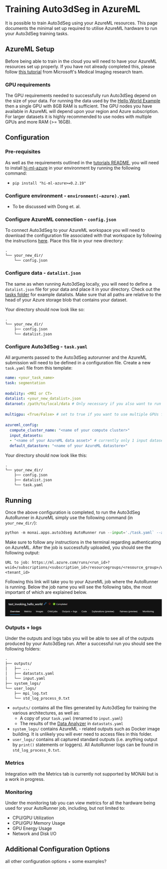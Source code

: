# Training Auto3dSeg in AzureML

It is possible to train Auto3dSeg using your AzureML resources. This page documents the minimal set up required to utilise AzureML hardware to run your Auto3dSeg training tasks.

## AzureML Setup

Before being able to train in the cloud you will need to have your AzureML resources set up properly. If you have not already completed this, please follow [this tutorial](https://hi-ml.readthedocs.io/en/latest/azure_setup.html) from Microsoft's Medical Imaging research team.

### GPU requirements

The GPU requirements needed to successfully run Auto3dSeg depend on the size of your data. For running the data used by the [Hello World Example](https://github.com/Project-MONAI/tutorials/blob/main/auto3dseg/notebooks/auto3dseg_hello_world.ipynb) then a single GPU with 8GB RAM is sufficient. The GPU nodes you have available in AzureML will depend upon your region and Azure subscription. For larger datasets it is highly recommended to use nodes with multiple GPUs and more RAM (>= 16GB).

## Configuration

### Pre-requisites

As well as the requirements outlined in the [tutorials README](https://github.com/Project-MONAI/tutorials), you will need to install [hi-ml-azure](https://pypi.org/project/hi-ml-azure/) in your environment by running the following command:

- `pip install "hi-ml-azure>=0.2.19"`

### Configure environment - `environment(-azure).yaml`

- To be discussed with Dong et. al.

### Configure AzureML connection - `config.json`

To connect Auto3dSeg to your AzureML workspace you will need to download the configuration file associated with that workspace by following the instructions [here](https://hi-ml.readthedocs.io/en/latest/azure_setup.html#accessing-the-workspace). Place this file in your new directory:

```shell
.
└── your_new_dir/
    └── config.json
```

### Configure data - `datalist.json`

The same as when running Auto3dSeg locally, you will need to define a `datalist.json` file for your data and place it in your directory. Check out the [tasks folder](https://github.com/Project-MONAI/tutorials/tree/main/auto3dseg/tasks) for example datalists. Make sure that all paths are relative to the head of your Azure storage blob that contains your dataset.

Your directory should now look like so:

```shell
.
└── your_new_dir/
    ├── config.json
    └── datalist.json
```

### Configure Auto3dSeg - `task.yaml`

All arguments passed to the Auto3dSeg autorunner and the AzureML submission will need to be defined in a configuration file. Create a new `task.yaml` file from this template:

```yaml
name: <your_task_name>
task: segmentation

modality: <MRI or CT>
datalist: <your_new_datalist>.json
dataroot: /path/to/local/data # Only necessary if you also want to run locally

multigpu: <True/False> # set to true if you want to use multiple GPUs for training

azureml_config:
  compute_cluster_name: "<name of your compute cluster>"
  input_datasets:
  - "<name of your AzureML data asset>" # currently only 1 input dataset is supported
  default_datastore: "<name of your AzureML datastore>"
```

Your directory should now look like this:

```dir
.
└── your_new_dir/
    ├── config.json
    ├── datalist.json
    └── task.yaml
```

## Running

Once the above configuration is completed, to run the Auto3dSeg AutoRunner in AzureML simply use the following command (in `your_new_dir/`):

```python
python -m monai.apps.auto3dseg AutoRunner run --input='./task.yaml` --azureml
```

Make sure to follow any instructions in the terminal regarding authenticating on AzureML. After the job is successfully uploaded, you should see the following output:

```shell
URL to job: https://ml.azure.com/runs/<run_id>?wsid=/subscriptions/<subscription_id>/resourcegroups/<resource_group>/workspaces/<workspace>&tid=<tenant_id>
```

Following this link will take you to your AzureML job where the AutoRunner is running. Below the job name you will see the following tabs, the most important of which are explained below.

![azureml_job_tabs](../figures/azureml_job_tabs.png)

### Outputs + logs

Under the outputs and logs tabs you will be able to see all of the outputs produced by your Auto3dSeg run. After a successful run you should see the following folders:

```shell
.
├── outputs/
│   ├── ...
│   ├── datastats.yaml
│   └── input.yaml
├── system_logs/
└── user_logs/
    ├── mpi_log.txt
    └── std_log_process_0.txt
```

- `outputs/` contains all the files generated by Auto3dSeg for training the various architectures, as well as:
  - A copy of your `task.yaml` (renamed to `input.yaml`)
  - The results of the [Data Analyzer](./data_analyzer.md) in `datastats.yaml`
- `system_logs/` contains AzureML - related outputs such as Docker image building. It is unlikely you will ever need to access files in this folder.
- `user_logs/` contains all captured standard outputs (i.e. anything output by `print()` statements or loggers). All AutoRunner logs can be found in `std_log_process_0.txt`.

### Metrics

Integration with the Metrics tab is currently not supported by MONAI but is a work in progress.

### Monitoring

Under the monitoring tab you can view metrics for all the hardware being used for your AutoRunner job, including, but not limited to:

- CPU/GPU Utilization
- CPU/GPU Memory Usage
- GPU Energy Usage
- Network and Disk I/O

## Additional Configuration Options

all other configuration options + some examples?

